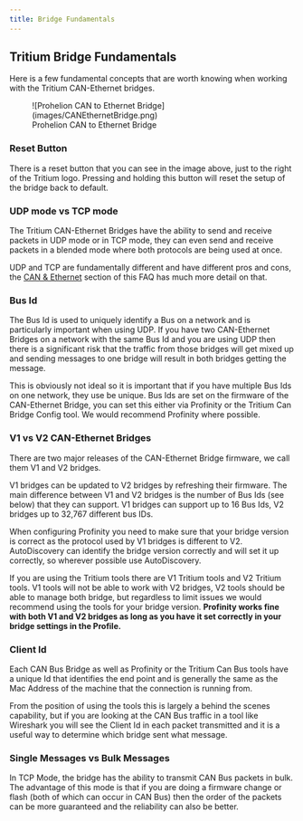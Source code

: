 ```yaml
---
title: Bridge Fundamentals
---
```


## Tritium Bridge Fundamentals

Here is a few fundamental concepts that are worth knowing when working with the Tritium CAN-Ethernet bridges.

<figure markdown>
![Prohelion CAN to Ethernet Bridge](images/CANEthernetBridge.png)
<figcaption>Prohelion CAN to Ethernet Bridge</figcaption>
</figure>

### Reset Button

There is a reset button that you can see in the image above, just to the right of the Tritium logo.  Pressing and holding this button will reset the setup of the bridge back to default.

### UDP mode vs TCP mode

The Tritium CAN-Ethernet Bridges have the ability to send and receive packets in UDP mode or in TCP mode, they can even send and receive packets in a blended mode where both protocols are being used at once.

UDP and TCP are fundamentally different and have different pros and cons, the [CAN & Ethernet](30_CAN_Ethernet_Fundamentals.md) section of this FAQ has much more detail on that.  

### Bus Id

The Bus Id is used to uniquely identify a Bus on a network and is particularly important when using UDP. If you have two CAN-Ethernet Bridges on a network with the same Bus Id and you are using UDP then there is a significant risk that the traffic from those bridges will get mixed up and sending messages to one bridge will result in both bridges getting the message.

This is obviously not ideal so it is important that if you have multiple Bus Ids on one network, they use be unique. Bus Ids are set on the firmware of the CAN-Ethernet Bridge, you can set this either via Profinity or the Tritium Can Bridge Config tool. We would recommend Profinity where possible.

### V1 vs V2 CAN-Ethernet Bridges

There are two major releases of the CAN-Ethernet Bridge firmware, we call them V1 and V2 bridges. 

V1 bridges can be updated to V2 bridges by refreshing their firmware. The main difference between V1 and V2 bridges is the number of Bus Ids (see below) that they can support. V1 bridges can support up to 16 Bus Ids, V2 bridges up to 32,767 different bus IDs.

When configuring Profinity you need to make sure that your bridge version is correct as the protocol used by V1 bridges is different to V2. AutoDiscovery can identify the bridge version correctly and will set it up correctly, so wherever possible use AutoDiscovery.

If you are using the Tritium tools there are V1 Tritium tools and V2 Tritium tools. V1 tools will not be able to work with V2 bridges, V2 tools should be able to manage both bridge, but regardless to limit issues we would recommend using the tools for your bridge version. **Profinity works fine with both V1 and V2 bridges as long as you have it set correctly in your bridge settings in the Profile.**

### Client Id

Each CAN Bus Bridge as well as Profinity or the Tritium Can Bus tools have a unique Id that identifies the end point and is generally the same as the Mac Address of the machine that the connection is running from. 

From the position of using the tools this is largely a behind the scenes capability, but if you are looking at the CAN Bus traffic in a tool like Wireshark you will see the Client Id in each packet transmitted and it is a useful way to determine which bridge sent what message.

### Single Messages vs Bulk Messages

In TCP Mode, the bridge has the ability to transmit CAN Bus packets in bulk. The advantage of this mode is that if you are doing a firmware change or flash (both of which can occur in CAN Bus) then the order of the packets can be more guaranteed and the reliability can also be better.